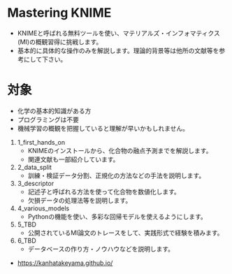 # Mastering KNIME
- KNIMEと呼ばれる無料ツールを使い、マテリアルズ・インフォマティクス(MI)の概観習得に挑戦します。
- 基本的に具体的な操作のみを解説します。理論的背景等は他所の文献等を参考にして下さい。

# 対象
- 化学の基本的知識がある方
- プログラミングは不要
- 機械学習の概観を把握していると理解が早いかもしれません。

1. 1_first_hands_on
	- KNIMEのインストールから、化合物の融点予測までを解説します。
	- 関連文献も一部紹介しています。
2. 2_data_split
	- 訓練・検証データ分割、正規化の方法などの手法を説明します。
3. 3_descriptor
	- 記述子と呼ばれる方法を使って化合物を数値化します。
	- 欠損データの処理法等を説明します。 
4. 4_various_models
	- Pythonの機能を使い、多彩な回帰モデルを使えるようにします。
5. 5_TBD
	- 公開されているMI論文のトレースをして、実践形式で経験を積みます。
6. 6_TBD
	- データベースの作り方・ノウハウなどを説明します。
	
- https://kanhatakeyama.github.io/
	
	